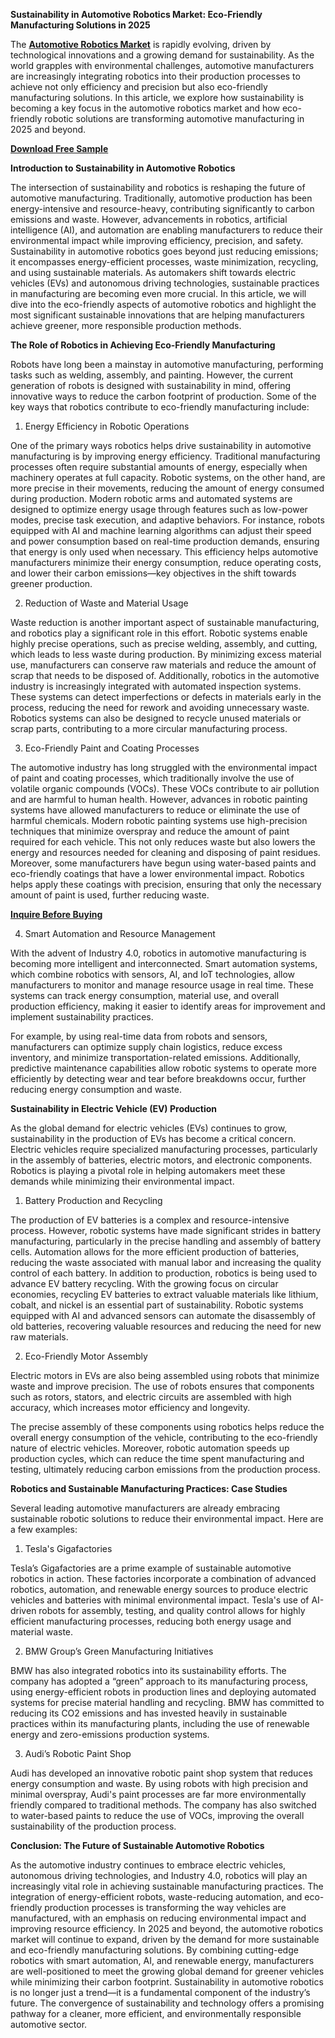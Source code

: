 **Sustainability in Automotive Robotics Market: Eco-Friendly Manufacturing Solutions in 2025**

The **[Automotive Robotics Market](https://www.nextmsc.com/report/automotive-robotics-market)** is rapidly evolving, driven by technological innovations and a growing demand for sustainability. As the world grapples with environmental challenges, automotive manufacturers are increasingly integrating robotics into their production processes to achieve not only efficiency and precision but also eco-friendly manufacturing solutions. 
In this article, we explore how sustainability is becoming a key focus in the automotive robotics market and how eco-friendly robotic solutions are transforming automotive manufacturing in 2025 and beyond.

**[Download Free Sample](https://www.nextmsc.com/automotive-robotics-market/request-sample)**

**Introduction to Sustainability in Automotive Robotics**

The intersection of sustainability and robotics is reshaping the future of automotive manufacturing. Traditionally, automotive production has been energy-intensive and resource-heavy, contributing significantly to carbon emissions and waste. However, advancements in robotics, artificial intelligence (AI), and automation are enabling manufacturers to reduce their environmental impact while improving efficiency, precision, and safety.
Sustainability in automotive robotics goes beyond just reducing emissions; it encompasses energy-efficient processes, waste minimization, recycling, and using sustainable materials. As automakers shift towards electric vehicles (EVs) and autonomous driving technologies, sustainable practices in manufacturing are becoming even more crucial.
In this article, we will dive into the eco-friendly aspects of automotive robotics and highlight the most significant sustainable innovations that are helping manufacturers achieve greener, more responsible production methods.

**The Role of Robotics in Achieving Eco-Friendly Manufacturing**

Robots have long been a mainstay in automotive manufacturing, performing tasks such as welding, assembly, and painting. However, the current generation of robots is designed with sustainability in mind, offering innovative ways to reduce the carbon footprint of production. Some of the key ways that robotics contribute to eco-friendly manufacturing include:

1. Energy Efficiency in Robotic Operations

One of the primary ways robotics helps drive sustainability in automotive manufacturing is by improving energy efficiency. Traditional manufacturing processes often require substantial amounts of energy, especially when machinery operates at full capacity. Robotic systems, on the other hand, are more precise in their movements, reducing the amount of energy consumed during production.
Modern robotic arms and automated systems are designed to optimize energy usage through features such as low-power modes, precise task execution, and adaptive behaviors. For instance, robots equipped with AI and machine learning algorithms can adjust their speed and power consumption based on real-time production demands, ensuring that energy is only used when necessary.
This efficiency helps automotive manufacturers minimize their energy consumption, reduce operating costs, and lower their carbon emissions—key objectives in the shift towards greener production.

2. Reduction of Waste and Material Usage

Waste reduction is another important aspect of sustainable manufacturing, and robotics play a significant role in this effort. Robotic systems enable highly precise operations, such as precise welding, assembly, and cutting, which leads to less waste during production. By minimizing excess material use, manufacturers can conserve raw materials and reduce the amount of scrap that needs to be disposed of.
Additionally, robotics in the automotive industry is increasingly integrated with automated inspection systems. These systems can detect imperfections or defects in materials early in the process, reducing the need for rework and avoiding unnecessary waste. Robotics systems can also be designed to recycle unused materials or scrap parts, contributing to a more circular manufacturing process.

3. Eco-Friendly Paint and Coating Processes

The automotive industry has long struggled with the environmental impact of paint and coating processes, which traditionally involve the use of volatile organic compounds (VOCs). These VOCs contribute to air pollution and are harmful to human health. However, advances in robotic painting systems have allowed manufacturers to reduce or eliminate the use of harmful chemicals.
Modern robotic painting systems use high-precision techniques that minimize overspray and reduce the amount of paint required for each vehicle. This not only reduces waste but also lowers the energy and resources needed for cleaning and disposing of paint residues.
Moreover, some manufacturers have begun using water-based paints and eco-friendly coatings that have a lower environmental impact. Robotics helps apply these coatings with precision, ensuring that only the necessary amount of paint is used, further reducing waste.

**[Inquire Before Buying](https://www.nextmsc.com/automotive-robotics-market/inquire-before-buying)**

4. Smart Automation and Resource Management

With the advent of Industry 4.0, robotics in automotive manufacturing is becoming more intelligent and interconnected. Smart automation systems, which combine robotics with sensors, AI, and IoT technologies, allow manufacturers to monitor and manage resource usage in real time. These systems can track energy consumption, material use, and overall production efficiency, making it easier to identify areas for improvement and implement sustainability practices.

For example, by using real-time data from robots and sensors, manufacturers can optimize supply chain logistics, reduce excess inventory, and minimize transportation-related emissions. Additionally, predictive maintenance capabilities allow robotic systems to operate more efficiently by detecting wear and tear before breakdowns occur, further reducing energy consumption and waste.

**Sustainability in Electric Vehicle (EV) Production**

As the global demand for electric vehicles (EVs) continues to grow, sustainability in the production of EVs has become a critical concern. Electric vehicles require specialized manufacturing processes, particularly in the assembly of batteries, electric motors, and electronic components. Robotics is playing a pivotal role in helping automakers meet these demands while minimizing their environmental impact.

1. Battery Production and Recycling

The production of EV batteries is a complex and resource-intensive process. However, robotic systems have made significant strides in battery manufacturing, particularly in the precise handling and assembly of battery cells. Automation allows for the more efficient production of batteries, reducing the waste associated with manual labor and increasing the quality control of each battery.
In addition to production, robotics is being used to advance EV battery recycling. With the growing focus on circular economies, recycling EV batteries to extract valuable materials like lithium, cobalt, and nickel is an essential part of sustainability. Robotic systems equipped with AI and advanced sensors can automate the disassembly of old batteries, recovering valuable resources and reducing the need for new raw materials.

2. Eco-Friendly Motor Assembly

Electric motors in EVs are also being assembled using robots that minimize waste and improve precision. The use of robots ensures that components such as rotors, stators, and electric circuits are assembled with high accuracy, which increases motor efficiency and longevity.

The precise assembly of these components using robotics helps reduce the overall energy consumption of the vehicle, contributing to the eco-friendly nature of electric vehicles. Moreover, robotic automation speeds up production cycles, which can reduce the time spent manufacturing and testing, ultimately reducing carbon emissions from the production process.

**Robotics and Sustainable Manufacturing Practices: Case Studies**

Several leading automotive manufacturers are already embracing sustainable robotic solutions to reduce their environmental impact. Here are a few examples:

1. Tesla's Gigafactories

Tesla’s Gigafactories are a prime example of sustainable automotive robotics in action. These factories incorporate a combination of advanced robotics, automation, and renewable energy sources to produce electric vehicles and batteries with minimal environmental impact. Tesla's use of AI-driven robots for assembly, testing, and quality control allows for highly efficient manufacturing processes, reducing both energy usage and material waste.

2. BMW Group’s Green Manufacturing Initiatives

BMW has also integrated robotics into its sustainability efforts. The company has adopted a “green” approach to its manufacturing process, using energy-efficient robots in production lines and deploying automated systems for precise material handling and recycling. BMW has committed to reducing its CO2 emissions and has invested heavily in sustainable practices within its manufacturing plants, including the use of renewable energy and zero-emissions production systems.

3. Audi’s Robotic Paint Shop

Audi has developed an innovative robotic paint shop system that reduces energy consumption and waste. By using robots with high precision and minimal overspray, Audi's paint processes are far more environmentally friendly compared to traditional methods. The company has also switched to water-based paints to reduce the use of VOCs, improving the overall sustainability of the production process.

**Conclusion: The Future of Sustainable Automotive Robotics**

As the automotive industry continues to embrace electric vehicles, autonomous driving technologies, and Industry 4.0, robotics will play an increasingly vital role in achieving sustainable manufacturing practices. The integration of energy-efficient robots, waste-reducing automation, and eco-friendly production processes is transforming the way vehicles are manufactured, with an emphasis on reducing environmental impact and improving resource efficiency.
In 2025 and beyond, the automotive robotics market will continue to expand, driven by the demand for more sustainable and eco-friendly manufacturing solutions. By combining cutting-edge robotics with smart automation, AI, and renewable energy, manufacturers are well-positioned to meet the growing global demand for greener vehicles while minimizing their carbon footprint.
Sustainability in automotive robotics is no longer just a trend—it is a fundamental component of the industry’s future. The convergence of sustainability and technology offers a promising pathway for a cleaner, more efficient, and environmentally responsible automotive sector.
